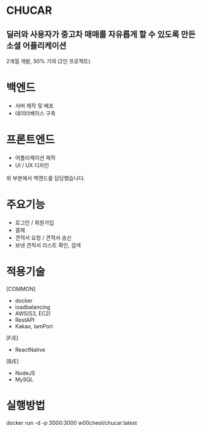 # CHUCAR
## 딜러와 사용자가 중고차 매매를 자유롭게 할 수 있도록 만든 소셜 어플리케이션
2개월 개발, 50% 기여 (2인 프로젝트)

# 백엔드
* 서버 제작 및 배포
* 데이터베이스 구축

# 프론트엔드
* 어플리케이션 제작
* UI / UX 디자인

위 부분에서 백엔드를 담당했습니다.

# 주요기능

* 로그인 / 회원가입
* 결제
* 견적서 요청 / 견적서 송신
* 보낸 견적서 리스트 확인, 검색

# 적용기술

[COMMON]
* docker
* loadbalancing
* AWS(S3, EC2)
* RestAPI
* Kakao, IamPort

[F/E]
* ReactNative

[B/E]
* NodeJS
* MySQL

# 실행방법

docker run -d -p 3000:3000 w00cheol/chucar:latest
